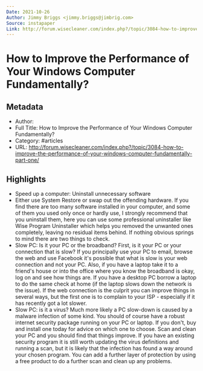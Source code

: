 ```yaml
---
Date: 2021-10-26
Author: Jimmy Briggs <jimmy.briggs@jimbrig.com>
Source: instapaper
Link: http://forum.wisecleaner.com/index.php?/topic/3084-how-to-improve-the-performance-of-your-windows-computer-fundamentally-part-one/
---
```

# How to Improve the Performance of Your Windows Computer Fundamentally?

## Metadata
- Author: 
- Full Title: How to Improve the Performance of Your Windows Computer Fundamentally?
- Category: #articles
- URL: http://forum.wisecleaner.com/index.php?/topic/3084-how-to-improve-the-performance-of-your-windows-computer-fundamentally-part-one/

## Highlights
- Speed up a computer: Uninstall unnecessary software
- Either use System Restore or swap out the offending hardware. If you find there are too many software installed in your computer, and some of them you used only once or hardly use, I strongly recommend that you uninstall them, here you can use some professional uninstaller like Wise Program Uninstaller which helps you removed the unwanted ones completely, leaving no residual items behind. If nothing obvious springs to mind there are two things to check.
- Slow PC: Is it your PC or the broadband?
  First, is it your PC or your connection that is slow? If you principally use your PC to email, browse the web and use Facebook it's possible that what is slow is your web connection and not your PC. Also, if you have a laptop take it to a friend's house or into the office where you know the broadband is okay, log on and see how things are. If you have a desktop PC borrow a laptop to do the same check at home (if the laptop slows down the network is the issue). If the web connection is the culprit you can improve things in several ways, but the first one is to complain to your ISP - especially if it has recently got a lot slower.
- Slow PC: is it a virus?
  Much more likely a PC slow-down is caused by a malware infection of some kind. You should of course have a robust internet security package running on your PC or laptop. If you don't, buy and install one today for advice on which one to choose.
  Scan and clean your PC and you should find that things improve. If you have an existing security program it is still worth updating the virus definitions and running a scan, but it is likely that the infection has found a way around your chosen program. You can add a further layer of protection by using a free product to do a further scan and clean up any problems.

